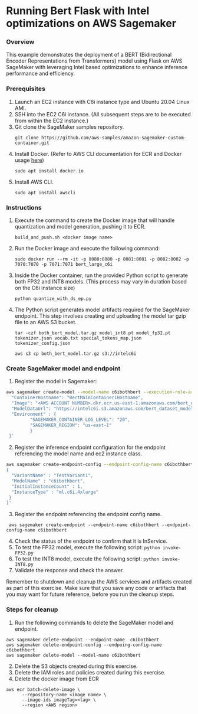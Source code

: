 # Running Bert Flask with Intel optimizations on AWS Sagemaker

### Overview

This example demonstrates the deployment of a BERT (Bidirectional Encoder Representations from Transformers) model using Flask on AWS SageMaker with leveraging Intel based optimizations to enhance inference performance and efficiency.

### Prerequisites

1. Launch an EC2 instance with C6i instance type and Ubuntu 20.04 Linux AMI.
2. SSH into the EC2 C6i instance. (All subsequent steps are to be executed from within the EC2 instance.)
3. Git clone the SageMaker samples repository.
   ``` 
   git clone https://github.com/aws-samples/amazon-sagemaker-custom-container.git 
   ```
4. Install Docker. (Refer to AWS CLI documentation for ECR and Docker usage [here](https://docs.aws.amazon.com/AmazonECR/latest/userguide/getting-started-cli.html))
   ``` 
   sudo apt install docker.io 
   ```
5. Install AWS CLI.
   ``` 
   sudo apt install awscli 
   ```

### Instructions

1. Execute the command to create the Docker image that will handle quantization and model generation, pushing it to ECR.
   ``` 
   build_and_push.sh <docker image name> 
   ```
2. Run the Docker image and execute the following command:
   ``` 
   sudo docker run --rm -it -p 8080:8080 -p 8081:8081 -p 8082:8082 -p 7070:7070 -p 7071:7071 bert_large_c6i 
   ```
3. Inside the Docker container, run the provided Python script to generate both FP32 and INT8 models. (This process may vary in duration based on the C6i instance size)
   ``` 
   python quantize_with_ds_ep.py 
   ```
4. The Python script generates model artifacts required for the SageMaker endpoint. This step involves creating and uploading the model tar gzip file to an AWS S3 bucket.
   ``` 
   tar -czf both_bert_model.tar.gz model_int8.pt model_fp32.pt tokenizer.json vocab.txt special_tokens_map.json tokenizer_config.json 

   aws s3 cp both_bert_model.tar.gz s3://intelc6i 
   ```

### Create SageMaker model and endpoint
1. Register the model in Sagemaker: 
```bash
aws sagemaker create-model --model-name c6ibothbert --execution-role-arn "<ROLE ARN>" --primary-container '{
  "ContainerHostname": "BertMainContainer1Hostname",
  "Image": "<AWS ACCOUNT NUMBER>.dkr.ecr.us-east-1.amazonaws.com/bert_dataset_flask:latest",
  "ModelDataUrl": "https://intelc6i.s3.amazonaws.com/bert_dataset_model.tar.gz",
  "Environment" : {
         "SAGEMAKER_CONTAINER_LOG_LEVEL": "20",
         "SAGEMAKER_REGION": "us-east-1"
         }
 }' 
``` 
2. Register the inference endpoint configuration for the endpoint referencing the model name and ec2 instance class.
```bash
aws sagemaker create-endpoint-config --endpoint-config-name c6ibothbert --production-variants '[
{
  "VariantName" : "TestVariant1",
  "ModelName" : "c6ibothbert",
  "InitialInstanceCount" : 1,
  "InstanceType" : "ml.c6i.4xlarge"
 }
]'
```
3. Register the endpoint referencing the endpoint config name.
```
 aws sagemaker create-endpoint --endpoint-name c6ibothbert --endpoint-config-name c6ibothbert 
```
4. Check the status of the endpoint to confirm that it is InService. 
5. To test the FP32 model, execute the following script:
``` python invoke-FP32.py ```
6. To test the INT8 model, execute the following script:
``` python invoke-INT8.py ```
7. Validate the response and check the answer. 
 
Remember to shutdown and cleanup the AWS services and artifacts created as part of this exercise.
Make sure that you save any code or artifacts that you may want for future reference, before you run the cleanup steps. 

### Steps for cleanup
1. Run the following commands to delete the SageMaker model and endpoint. 
``` 
aws sagemaker delete-endpoint --endpoint-name  c6ibothbert
aws sagemaker delete-endpoint-config --endpoing-config-name c6ibothbert 
aws sagemaker delete-model --model-name c6ibothbert
```
2. Delete the S3 objects created during this exercise.
3. Delete the IAM roles and policies created during this exercise.
4. Delete the docker image from ECR
```
aws ecr batch-delete-image \
      --repository-name <image name> \
      --image-ids imageTag=<tag> \
      --region <AWS region>
```